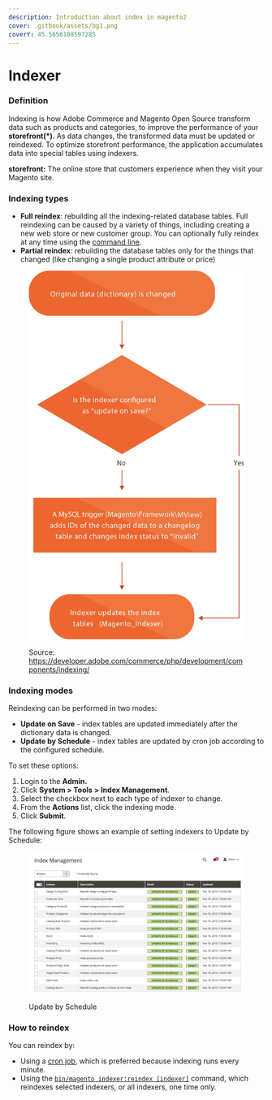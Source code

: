 ```yaml
---
description: Introduction about index in magento2
cover: .gitbook/assets/bg1.png
coverY: 45.5656108597285
---
```


# Indexer

### Definition

Indexing is how Adobe Commerce and Magento Open Source transform data such as products and categories, to improve the performance of your **storefront(\*)**. As data changes, the transformed data must be updated or reindexed. To optimize storefront performance, the application accumulates data into special tables using indexers.

**storefront:** The online store that customers experience when they visit your Magento site.

### Indexing types

* **Full reindex**: rebuilding all the indexing-related database tables. Full reindexing can be caused by a variety of things, including creating a new web store or new customer group. You can optionally fully reindex at any time using the [command line](indexer/cli.md).
* **Partial reindex**: rebuilding the database tables only for the things that changed (like changing a single product attribute or price)

<figure><img src=".gitbook/assets/image.png" alt=""><figcaption><p>Source: <a href="https://developer.adobe.com/commerce/php/development/components/indexing/">https://developer.adobe.com/commerce/php/development/components/indexing/</a></p></figcaption></figure>

### Indexing modes <a href="#indexing-modes" id="indexing-modes"></a>

Reindexing can be performed in two modes:

* **Update on Save** - index tables are updated immediately after the dictionary data is changed.
* **Update by Schedule** - index tables are updated by cron job according to the configured schedule.

To set these options:

1. Login to the **Admin.**
2. Click **System > Tools** **> Index Management**.
3. Select the checkbox next to each type of indexer to change.
4. From the **Actions** list, click the indexing mode.
5. Click **Submit**.

The following figure shows an example of setting indexers to Update by Schedule:

<figure><img src=".gitbook/assets/image (1).png" alt=""><figcaption><p>Update by Schedule</p></figcaption></figure>

### How to reindex <a href="#how-to-reindex" id="how-to-reindex"></a>

You can reindex by:

* Using a [cron job](https://linuxize.com/post/scheduling-cron-jobs-with-crontab/), which is preferred because indexing runs every minute.
* Using the [`bin/magento indexer:reindex [indexer]`](indexer/cli.md#reindex) command, which reindexes selected indexers, or all indexers, one time only.
